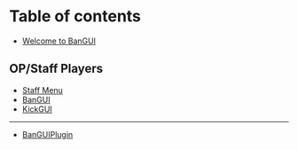 # Table of contents

* [Welcome to BanGUI](README.md)

## OP/Staff Players

* [Staff Menu](op-staff-players/staff-menu.md)
* [BanGUI](op-staff-players/bangui.md)
* [KickGUI](op-staff-players/kickgui.md)

***

* [BanGUIPlugin](<README (1).md>)
